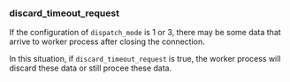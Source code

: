### discard_timeout_request

If the configuration of `dispatch_mode` is 1 or 3, there may be some data that arrive to worker process after closing the connection.

In this situation, if `discard_timeout_request` is true, the worker process will discard these data or still procee these data.
